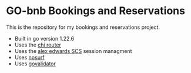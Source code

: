 # GO-bnb Bookings and Reservations

This is the repository for my bookings and reservations project.

- Built in go version 1.22.6
- Uses the [chi router](https://github.com/go-chi/chi/v5)
- Uses the [alex edwards SCS](https://github.com/alexedwards/scs/v2) session managment
- Uses [nosurf](https://github.com/justinas/nosurf)
- Uses [govalidator](https://github.com/asaskevich/govalidator)